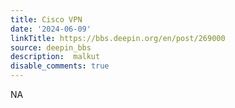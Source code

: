 ```yaml
---
title: Cisco VPN
date: '2024-06-09'
linkTitle: https://bbs.deepin.org/en/post/269000
source: deepin_bbs
description:  malkut 
disable_comments: true
---
```

NA
